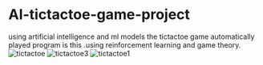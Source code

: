 # AI-tictactoe-game-project
using artificial intelligence and ml models the tictactoe game automatically played program is this .using reinforcement learning and game theory. 
![tictactoe](https://github.com/Sathish-Sunkara/AI-tictactoe-game-project/assets/113529531/3fddce5a-65df-47cf-9600-8819c58b3e4b)
![tictactoe3](https://github.com/Sathish-Sunkara/AI-tictactoe-game-project/assets/113529531/a97e5de2-fbcd-4e8f-bf13-5fd8b16f1809)
![tictactoe1](https://github.com/Sathish-Sunkara/AI-tictactoe-game-project/assets/113529531/40c10de2-cd2a-435b-ae42-bce4bc008068)
